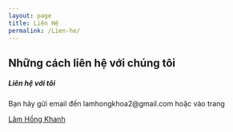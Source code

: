 ```yaml
---
layout: page
title: Liên Hệ
permalink: /Lien-he/
---    
```

<div>
    <h2>
        Những cách liên hệ với chúng tôi
    </h2>
    <div>
        <h5>Liên hệ với tôi</h5>
        <p>Bạn hãy gửi email đến  lamhongkhoa2@gmail.com hoặc vào trang </p>
        <a target="_blank" href="https://lamhongkhanh.blogspot.com"> Lâm Hồng Khanh</a>
    </div>
</div>   
